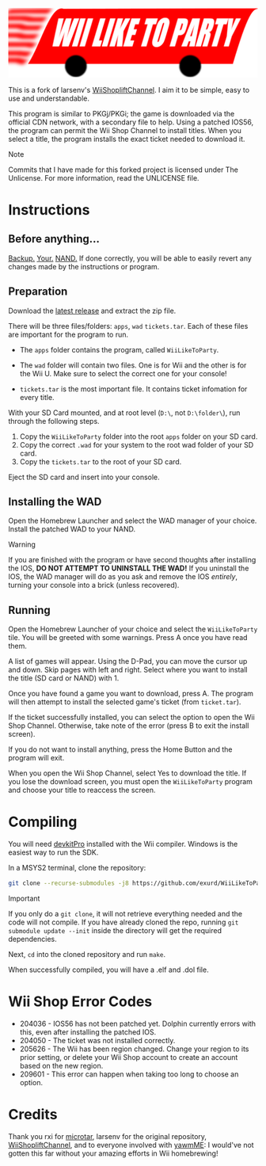 ![Wii Like To Party](https://github.com/exurd/WiiLikeToParty/blob/main/assets/logo.png)

This is a fork of larsenv's [WiiShopliftChannel](https://github.com/larsenv/WiiShopliftChannel). I aim it to be simple, easy to use and understandable.

This program is similar to PKGj/PKGi; the game is downloaded via the official CDN network, with a secondary file to help. Using a patched IOS56, the program can permit the Wii Shop Channel to install titles. When you select a title, the program installs the exact ticket needed to download it.

>[!NOTE]
> Commits that I have made for this forked project is licensed under The Unlicense. For more information, read the UNLICENSE file.

# Instructions

## Before anything...
[Backup.](https://wii.hacks.guide/bootmii.html) [Your.](https://wii.hacks.guide/bootmii.html) [NAND.](https://wii.hacks.guide/bootmii.html) If done correctly, you will be able to easily revert any changes made by the instructions or program.

## Preparation
Download the [latest release](https://github.com/exurd/WiiLikeToParty/releases) and extract the zip file.

There will be three files/folders: `apps`, `wad` `tickets.tar`. Each of these files are important for the program to run.

- The `apps` folder contains the program, called `WiiLikeToParty`.

- The `wad` folder will contain two files. One is for Wii and the other is for the Wii U<!-- (or to nerds vWii)-->. Make sure to select the correct one for your console!

- `tickets.tar` is the most important file. It contains ticket infomation for every title.

With your SD Card mounted, and at root level (`D:\`, not `D:\folder\`), run through the following steps.

1. Copy the `WiiLikeToParty` folder into the root `apps` folder on your SD card.
2. Copy the correct `.wad` for your system to the root wad folder of your SD card.
3. Copy the `tickets.tar` to the root of your SD card.

Eject the SD card and insert into your console.

## Installing the WAD

Open the Homebrew Launcher and select the WAD manager of your choice. Install the patched WAD to your NAND.

> [!WARNING]
> If you are finished with the program or have second thoughts after installing the IOS, **DO NOT ATTEMPT TO UNINSTALL THE WAD!** If you uninstall the IOS, the WAD manager will do as you ask and remove the IOS *entirely*, turning your console into a brick (unless recovered).

## Running

Open the Homebrew Launcher of your choice and select the `WiiLikeToParty` tile. You will be greeted with some warnings. Press A once you have read them.

A list of games will appear. Using the D-Pad, you can move the cursor up and down. Skip pages with left and right. Select where you want to install the title (SD card or NAND) with 1.

Once you have found a game you want to download, press A. The program will then attempt to install the selected game's ticket (from `ticket.tar`).

If the ticket successfully installed, you can select the option to open the Wii Shop Channel. Otherwise, take note of the error (press B to exit the install screen).

If you do not want to install anything, press the Home Button and the program will exit.

When you open the Wii Shop Channel, select Yes to download the title. If you lose the download screen, you must open the `WiiLikeToParty` program and choose your title to reaccess the screen.

# Compiling

You will need [devkitPro](https://devkitpro.org/) installed with the Wii compiler. Windows is the easiest way to run the SDK.

In a MSYS2 terminal, clone the repository:
```sh
git clone --recurse-submodules -j8 https://github.com/exurd/WiiLikeToParty.git
```

> [!IMPORTANT]
> If you only do a `git clone`, it will not retrieve everything needed and the code will not compile. If you have already cloned the repo, running `git submodule update --init` inside the directory will get the required dependencies.

Next, `cd` into the cloned repository and run `make`.

When successfully compiled, you will have a .elf and .dol file.

# Wii Shop Error Codes

- 204036 - IOS56 has not been patched yet. Dolphin currently errors with this, even after installing the patched IOS.
- 204050 - The ticket was not installed correctly.
- 205626 - The Wii has been region changed. Change your region to its prior setting, or delete your Wii Shop account to create an account based on the new region.
- 209601 - This error can happen when taking too long to choose an option.

<!-- Some titles are too large for the SD card, which can error out. -->

# Credits
Thank you rxi for [microtar](https://github.com/rxi/microtar), larsenv for the original repository, [WiiShopliftChannel](https://github.com/larsenv/WiiShopliftChannel), and to everyone involved with [yawmME](https://github.com/modmii/YAWM-ModMii-Edition): I would've not gotten this far without your amazing efforts in Wii homebrewing!
